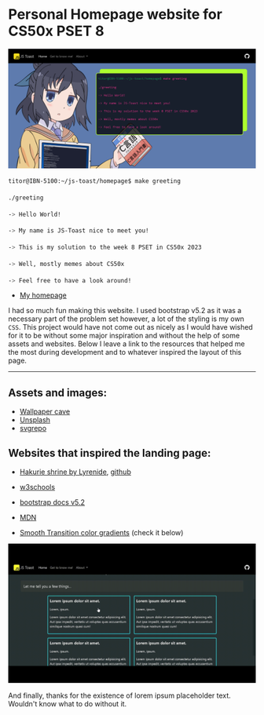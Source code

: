 # Personal Homepage website for CS50x PSET 8

![Front page of the website](assets/jstoast.png)

```sh
titor@IBN-5100:~/js-toast/homepage$ make greeting

./greeting

-> Hello World!

-> My name is JS-Toast nice to meet you!

-> This is my solution to the week 8 PSET in CS50x 2023

-> Well, mostly memes about CS50x

-> Feel free to have a look around!
```

- [My homepage](https://bosari-a.github.io/homepage/index.html)

I had so much fun making this website. I used
bootstrap v5.2 as it was a necessary part of the problem set however, a lot of the styling is my own `CSS`. This project would have not come out as nicely as I would have wished for it to be without some major inspiration and without the help of some assets and websites. Below I leave a link to the resources that helped me the most during development and to whatever inspired the layout of this page.

---

## Assets and images:

- [Wallpaper cave](https://wallpapercave.com/)
- [Unsplash](https://unsplash.com/wallpapers)
- [svgrepo](https://www.svgrepo.com/vectors/github/)

## Websites that inspired the landing page:

- [Hakurie shrine by Lyrenide](https://criosyom.github.io/Hakurei_Shrine/), [github](https://github.com/Criosyom/Hakurei_Shrine/tree/main)

- [w3schools](https://www.w3schools.com/)
- [bootstrap docs v5.2](https://getbootstrap.com/docs/5.2/getting-started/introduction/)
- [MDN](https://developer.mozilla.org/)
- [Smooth Transition color gradients](https://keithjgrant.com/posts/2017/07/transitioning-gradients/) (check it below)

![Smooth transition gradient](assets/gradient.gif)

And finally, thanks for the existence of lorem ipsum placeholder text. Wouldn't know what to do without it.
